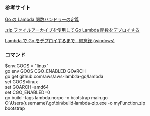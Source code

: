 ### 参考サイト

[Go の Lambda 関数ハンドラーの定義](https://docs.aws.amazon.com/ja_jp/lambda/latest/dg/golang-handler.html)

[.zip ファイルアーカイブを使用して Go Lambda 関数をデプロイする](https://docs.aws.amazon.com/ja_jp/lambda/latest/dg/golang-package.html)

[Lambda で Go をデプロイするまで　備忘録 (windows)](https://zenn.dev/ru/scraps/666673ea46bde1)

### コマンド

$env:GOOS = "linux"  
go env GOOS CGO_ENABLED GOARCH  
go get github.com/aws/aws-lambda-go/lambda  
set GOOS=linux  
set GOARCH=amd64  
set CGO_ENABLED=0  
go build -tags lambda.norpc -o bootstrap main.go  
C:\Users\{username}\go\bin\build-lambda-zip.exe -o myFunction.zip bootstrap
